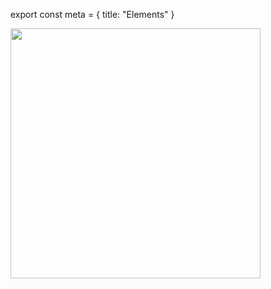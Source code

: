 export const meta = {
title: "Elements"
}

<img src="/content/images/elements.png" width="400px" />
